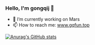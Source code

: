 ### Hello, I'm gongqij 👋

- 🔭 I’m currently working on Mars
- 📫 How to reach me: www.gqfun.top

[![Anurag's GitHub stats](https://github-readme-stats.vercel.app/api?username=gongqij)](https://github.com/anuraghazra/github-readme-stats)
